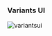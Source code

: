 ### Variants UI
![variantsui](https://github.com/Abdelmuttalib/variantsui/assets/54845047/70620c31-8f03-4655-ac10-16a0f90a6ebd)
